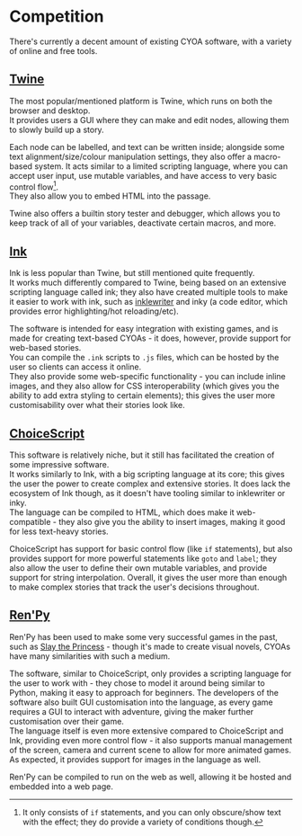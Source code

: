 # Competition

There's currently a decent amount of existing CYOA software, with a variety of online and free tools.

## [Twine](https://twinery.org)
The most popular/mentioned platform is Twine, which runs on both the browser and desktop.\
It provides users a GUI where they can make and edit nodes, allowing them to slowly build up a story.

Each node can be labelled, and text can be written inside; alongside some text alignment/size/colour manipulation settings, they also offer a macro-based system. It acts similar to a limited scripting language, where you can accept user input, use mutable variables, and have access to very basic control flow[^1].\
They also allow you to embed HTML into the passage.

Twine also offers a builtin story tester and debugger, which allows you to keep track of all of your variables, deactivate certain macros, and more.

[^1]: It only consists of `if` statements, and you can only obscure/show text with the effect; they do provide a variety of conditions though.

## [Ink](https://www.inklestudios.com/ink/)
Ink is less popular than Twine, but still mentioned quite frequently.\
It works much differently compared to Twine, being based on an extensive scripting language called ink; they also have created multiple tools to make it easier to work with ink, such as [inklewriter](https://www.inklestudios.com/inklewriter/) and inky (a code editor, which provides error highlighting/hot reloading/etc).

The software is intended for easy integration with existing games, and is made for creating text-based CYOAs - it does, however, provide support for web-based stories.\
You can compile the `.ink` scripts to `.js` files, which can be hosted by the user so clients can access it online.\
They also provide some web-specific functionality - you can include inline images, and they also allow for CSS interoperability (which gives you the ability to add extra styling to certain elements); this gives the user more customisability over what their stories look like.

## [ChoiceScript](https://www.choiceofgames.com/make-your-own-games/choicescript-intro/)
This software is relatively niche, but it still has facilitated the creation of some impressive software.\
It works similarly to Ink, with a big scripting language at its core; this gives the user the power to create complex and extensive stories. It does lack the ecosystem of Ink though, as it doesn't have tooling similar to inklewriter or inky.\
The language can be compiled to HTML, which does make it web-compatible - they also give you the ability to insert images, making it good for less text-heavy stories.

ChoiceScript has support for basic control flow (like `if` statements), but also provides support for more powerful statements like `goto` and `label`; they also allow the user to define their own mutable variables, and provide support for string interpolation. Overall, it gives the user more than enough to make complex stories that track the user's decisions throughout.

## [Ren'Py](https://www.renpy.org)
Ren'Py has been used to make some very successful games in the past, such as [Slay the Princess](https://store.steampowered.com/app/1989270/Slay_the_Princess__The_Pristine_Cut/) - though it's made to create visual novels, CYOAs have many similarities with such a medium.

The software, similar to ChoiceScript, only provides a scripting language for the user to work with - they chose to model it around being similar to Python, making it easy to approach for beginners. The developers of the software also built GUI customisation into the language, as every game requires a GUI to interact with adventure, giving the maker further customisation over their game.\
The language itself is even more extensive compared to ChoiceScript and Ink, providing even more control flow - it also supports manual management of the screen, camera and current scene to allow for more animated games. As expected, it provides support for images in the language as well.

Ren'Py can be compiled to run on the web as well, allowing it be hosted and embedded into a web page.
